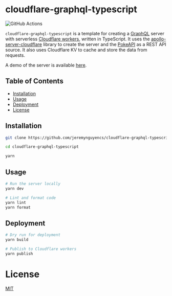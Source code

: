 # cloudflare-graphql-typescript

![GitHub Actions](https://github.com/jeremynguyencs/cloudflare-graphql-typescript/actions/workflows/main.yml/badge.svg)

`cloudflare-graphql-typescript` is a template for creating a [GraphQL](https://graphql.org) server with serverless [Cloudflare workers](https://workers.cloudflare.com/), written in TypeScript. It uses the [apollo-server-cloudflare](https://www.npmjs.com/package/apollo-server-cloudflare) library to create the server and the [PokeAPI](https://pokeapi.co/) as a REST API source. It also uses Cloudflare KV to cache and store the data from requests.

A demo of the server is available [here](https://pokemon-graphql-api.jeremynguyen.workers.dev/___graphql).

## Table of Contents

- [Installation](#installation)
- [Usage](#usage)
- [Deployment](#deployment)
- [License](#license)

## Installation

```bash
git clone https://github.com/jeremynguyencs/cloudflare-graphql-typescript.git

cd cloudflare-graphql-typescript

yarn
```

## Usage

```bash
# Run the server locally
yarn dev

# Lint and format code
yarn lint
yarn format
```

## Deployment

```bash
# Dry run for deployment
yarn build

# Publish to Cloudflare workers
yarn publish
```

# License

[MIT](https://choosealicense.com/licenses/mit/)
